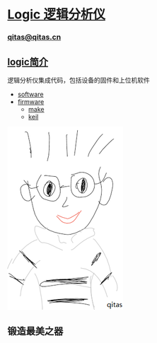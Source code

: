 ﻿# [Logic 逻辑分析仪](https://github.com/qitas/logic) 
### qitas@qitas.cn

## [logic简介](https://github.com/qitas/logic/wiki)

逻辑分析仪集成代码，包括设备的固件和上位机软件

* [software](software/) 
* [firmware](firmware/) 
    * [make](firmware/make) 
    * [keil](firmware/keil) 

[![sites](qitas/qitas.png)](http://www.qitas.cn)
## 锻造最美之器